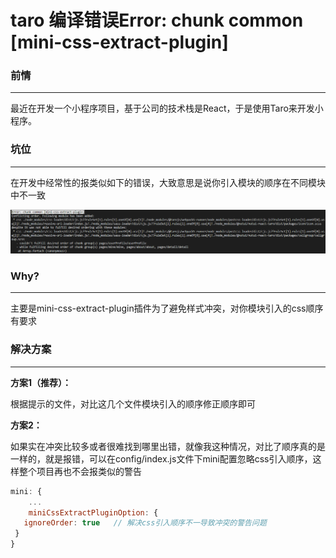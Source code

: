 # taro 编译错误Error: chunk common [mini-css-extract-plugin]

### 前情

---

最近在开发一个小程序项目，基于公司的技术栈是React，于是使用Taro来开发小程序。

### 坑位

---

在开发中经常性的报类似如下的错误，大致意思是说你引入模块的顺序在不同模块中不一致

![error.png](./error.png)

### **Why?**

---

主要是mini-css-extract-plugin插件为了避免样式冲突，对你模块引入的css顺序有要求

### 解决方案

---

**方案1（推荐）：**

根据提示的文件，对比这几个文件模块引入的顺序修正顺序即可

**方案2：**

如果实在冲突比较多或者很难找到哪里出错，就像我这种情况，对比了顺序真的是一样的，就是报错，可以在config/index.js文件下mini配置忽略css引入顺序，这样整个项目再也不会报类似的警告

```jsx
mini: {
	...
	miniCssExtractPluginOption: {
   ignoreOrder: true   // 解决css引入顺序不一导致冲突的警告问题
 }
}
```